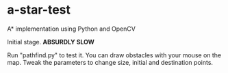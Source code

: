 # a-star-test

A* implementation using Python and OpenCV

Initial stage. __ABSURDLY SLOW__

Run "pathfind.py" to test it. You can draw obstacles with your mouse on the map. Tweak the parameters to change size, initial and destination points.

